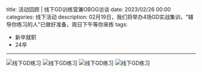 title: 活动回顾 | 线下GD训练营兼OBOG访谈
date: 2023/02/26 00:00
categories: 线下活动
description: 02月19日，我们将举办4场GD实战集训，“辅导你练习的人”已做好准备，周日下午等你来练
tags:
- 新卒就职
- 24卒

---

![线下GD练习](https://qilian-tokyo.github.io/img/20230226/1.jpg)
![线下GD练习](https://qilian-tokyo.github.io/img/20230226/2.jpg)
![线下GD练习](https://qilian-tokyo.github.io/img/20230226/3.jpg)
![线下GD练习](https://qilian-tokyo.github.io/img/20230226/4.jpg)